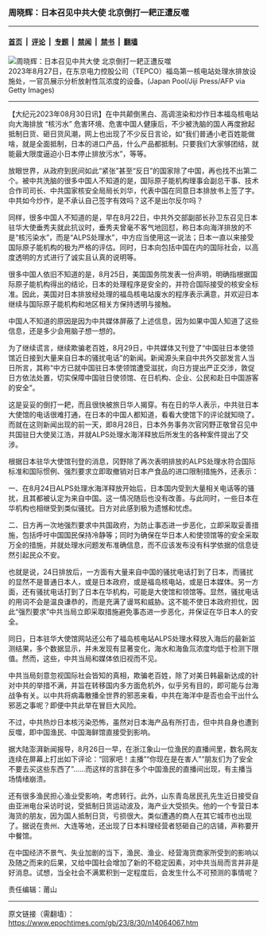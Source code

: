 ### 周晓辉：日本召见中共大使 北京倒打一耙正遭反噬

---

#### [首页](../../../..?n14064067) &nbsp;|&nbsp; [评论](../../../../../epoch-comment?n14064067) &nbsp;|&nbsp; [专题](../../../../../epoch-special?n14064067) &nbsp;|&nbsp; [禁闻](../../../../../epoch-news?n14064067) &nbsp;|&nbsp; [禁书](../../../../../books?n14064067) &nbsp;|&nbsp; [翻墙](https://github.com/gfw-breaker/nogfw/blob/master/README.md?n14064067)


<div><img alt="周晓辉：日本召见中共大使 北京倒打一耙正遭反噬" class="attachment-djy_600_400 size-djy_600_400 wp-post-image" src="https://i.epochtimes.com/assets/uploads/2023/08/id14062774-28_id14062079-GettyImages-1627970060-600x400.jpg"/>
<div class="caption">
 2023年8月27日，在东京电力控股公司（TEPCO）福岛第一核电站处理水排放设施处，一官员展示分析放射性氚浓度的设备。(Japan Pool/Jiji Press/AFP via Getty Images)
</div></div><hr/><div class="post_content" id="artbody" itemprop="articleBody">
 <!-- article content begin -->
 <p>
  【大纪元2023年08月30日讯】在中共颠倒黑白、高调渲染和炒作日本福岛核电站向大海排放
  <ok href="https://www.epochtimes.com/gb/tag/%E2%80%9C%E6%A0%B8%E6%B1%A1%E6%B0%B4%E2%80%9D.html">
   “核污水”
  </ok>
  危害环境、危害中国人健康后，不少被洗脑的国人再度掀起抵制日货、砸日货风潮，网上也出现了不少反日言论，如“我们普通小老百姓能做啥，就是全面抵制，日本的进口产品，什么产品都抵制。只要我们大家够团结，就能最大限度逼迫小日本停止排放污水”，等等。
 </p>
 <p>
  放眼世界，从政府到民间如此“紧张”甚至“反日”的国家除了中国，再也找不出第二个。被中共洗脑的很多中国人不知道的是，国际原子能机构理事会副总干事、技术合作司司长、中共国家核安全局局长刘华，代表中国在同意日本排放书上签了字。中共如今炒作，是不承认自己签字有效吗？这不是出尔反尔吗？
 </p>
 <p>
  同样，很多中国人不知道的是，早在8月22日，中共外交部副部长孙卫东召见日本驻华大使垂秀夫就此抗议时，垂秀夫曾毫不客气地回怼，称日本向海洋排放的不是“核污染水”，而是“ALPS处理水”，中方应当使用这一说法；日本一直以来接受国际原子能机构的极为严格的评估。同时，日本向包括中国在内的国际社会，以高度透明的方式进行了诚实且认真的说明等。
 </p>
 <p>
  很多中国人依旧不知道的是，8月25日，美国国务院发表一份声明，明确指根据国际原子能机构得出的结论，日本的处理程序是安全的，并符合国际接受的核安全标准。因此，美国对日本排放经处理的福岛核电站废水的程序表示满意，并欢迎日本继续与国际原子能机构和地区相关方保持透明与接触。
 </p>
 <p>
  中国人不知道的原因是因为中共媒体屏蔽了上述信息，因为如果中国人知道了这些信息，还是多少会用脑子想一想的。
 </p>
 <p>
  为了继续谎言，继续欺骗老百姓，8月29日，中共媒体又刊登了“中国驻日本使领馆近日接到大量来自日本的骚扰电话”的新闻。新闻源头来自中共外交部发言人当日所言，其称“中方已就中国驻日本使领馆遭受滋扰，向日方提出严正交涉，敦促日方依法处置，切实保障中国驻日使领馆、在日机构、企业、公民和赴日中国游客的安全”。
 </p>
 <p>
  这是妥妥的倒打一耙，而且很快被旅日华人揭穿。有在日的华人表示，中共驻日本大使馆的电话很难打通，在日本的中国人都知道，看看大使馆下的评论就知晓了。而就在这则新闻出现的前一天，即8月28日，日本外务事务次官冈野正敬曾召见中共国驻日大使吴江浩，并就ALPS处理水海洋释放后所发生的各种案件提出了交涉。
 </p>
 <p>
  根据日本驻华大使馆刊登的消息，冈野除了再次表明排放的ALPS处理水符合国际标准和国际惯例、强烈要求立即取撤销对日本产食品的进口限制措施外，还表示：
 </p>
 <p>
  一、在8月24日ALPS处理水海洋释放开始后，日本国内受到大量相关电话等的骚扰，且其都被认定为来自中国。这一情况随后也没有改善。与此同时，一些日本在华机构也相继受到类似骚扰。日方对此感到极为遗憾和忧虑。
 </p>
 <p>
  二、日方再一次地强烈要求中共国政府，为防止事态进一步恶化，立即采取妥善措施，包括呼吁中国国民保持冷静等；同时为确保在华日本人和使领馆等的安全采取万全的措施，并就处理水问题发布准确信息，而不应该发布没有科学依据的信息徒然引起民众不安。
 </p>
 <p>
  也就是说，24日排放后，一方面有大量来自中国的骚扰电话打到了日本，而骚扰的显然不是普通日本人，或是日本政府，或是福岛核电站，或是日本媒体。另一方面，还有骚扰电话打到了日本在华机构，可能是大使馆和领馆等。显然，骚扰电话的用词不会是温良谦恭的，而是充满了谩骂和威胁。这不能不使日本政府担忧，因此“强烈要求”中共当局立即采取措施避免事态进一步恶化，并保证在华日本人的安全。
 </p>
 <p>
  同日，日本驻华大使馆网站还公布了福岛核电站ALPS处理水释放入海后的最新监测结果，多个数据显示，并未发现有显著变化，海水和海鱼氚浓度均低于检测下限值。然而，这些，中共当局和媒体依旧视而不见。
 </p>
 <p>
  中共当局刻意忽视国际社会皆知的真相，欺骗老百姓，除了对美日韩最新达成的针对中共的举措不满，并旨在转移国内多方面危机外，似乎另有目的，即可能与台海战争有关。以中共将病毒散播全世界的邪恶来看，中共在海洋中是否也会干出什么邪恶之事呢？即便中共此举在冒巨大风险。
 </p>
 <p>
  不过，中共热炒日本核污染恐怖，虽然对日本海产品有所打击，但中共自身也遭到反噬，即中国渔民、中国海鲜馆直接受到影响。
 </p>
 <p>
  据大陆澎湃新闻报导，8月26日一早，在浙江象山一位渔民的直播间里，数名网友连续在屏幕上打出如下评论：“回家吧！主播”“你现在是在害人”“朋友们为了安全不要去买这些东西了”……而这样的言辞在多个中国渔民的直播间出现，有主播当场情绪崩溃。
 </p>
 <p>
  还有很多渔民担心渔业受影响，考虑转行。此外，山东青岛居民孔先生近日接受自由亚洲电台采访时说，受抵制日货运动波及，海产业大受损失。他的一个专营日本海货的朋友，因为国人抵制日货，亏损很大。类似遭遇的商人在其它城市也出现了。据说在贵州、大连等地，还出现了日本料理经营者怒砸自己的店铺，声称要开中餐馆。
 </p>
 <p>
  在中国经济不景气、失业加剧的当下，渔民、渔业、经营海货商家所受到的影响以及随之而来的后果，又给中国社会增加了新的不稳定因素，对中共当局而言并非是好消息。试想，当全社会不满累积到一定程度后，会发生什么不可预测的事情呢？
 </p>
 <p>
  责任编辑：莆山
 </p>
 <!-- article content end -->
 <div id="below_article_ad">
 </div>
</div>


---

原文链接（需翻墙）：https://www.epochtimes.com/gb/23/8/30/n14064067.htm